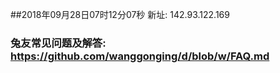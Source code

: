 ##2018年09月28日07时12分07秒 新址: 142.93.122.169
### 兔友常见问题及解答: https://github.com/wanggonging/d/blob/w/FAQ.md
